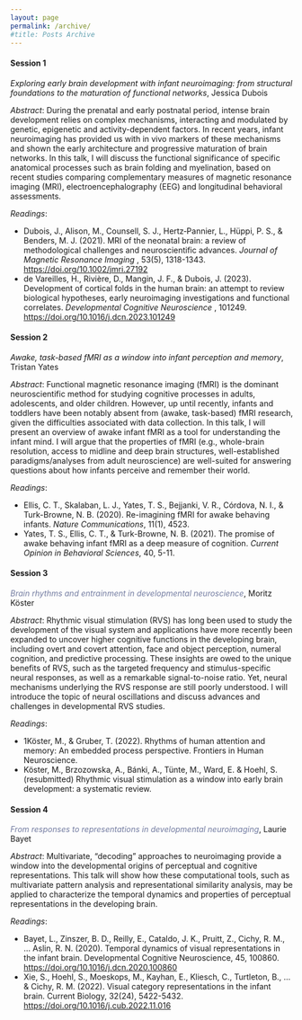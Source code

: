 ```yaml
---
layout: page
permalink: /archive/
#title: Posts Archive
---
```


<h4> Session 1 </h4>

<i> Exploring early brain development with infant neuroimaging: from structural foundations to the maturation of functional networks</i>, Jessica Dubois

<i>Abstract</i>: During the prenatal and early postnatal period, intense brain development relies on complex mechanisms, interacting and modulated by genetic, epigenetic and activity-dependent factors. In recent years, infant neuroimaging has provided us with in vivo markers of these mechanisms and shown the early architecture and progressive maturation of brain networks. In this talk, I will discuss the functional significance of specific anatomical processes such as brain folding and myelination, based on recent studies comparing complementary measures of magnetic resonance imaging (MRI), electroencephalography (EEG) and longitudinal behavioral assessments.

<i>Readings</i>:

<ul class="hyphen-list">
  <li>Dubois, J., Alison, M., Counsell, S. J., Hertz‐Pannier, L., Hüppi, P. S., & Benders, M. J. (2021). MRI of the neonatal brain: a review of methodological challenges and neuroscientific advances. <i>Journal of Magnetic Resonance Imaging </i>, 53(5), 1318-1343. <a href = "https://doi.org/10.1002/jmri.27192">https://doi.org/10.1002/jmri.27192</a></li>
  <li>de Vareilles, H., Rivière, D., Mangin, J. F., & Dubois, J. (2023). Development of cortical folds in the human brain: an attempt to review biological hypotheses, early neuroimaging investigations and functional correlates. <i> Developmental Cognitive Neuroscience </i>, 101249. <a href = "https://doi.org/10.1016/j.dcn.2023.101249">https://doi.org/10.1016/j.dcn.2023.101249</a></li>
</ul>

<h4> Session 2 </h4>

<i> Awake, task-based fMRI as a window into infant perception and memory</i>, Tristan Yates

<i>Abstract</i>: Functional magnetic resonance imaging (fMRI) is the dominant neuroscientific method for studying cognitive processes in adults, adolescents, and older children. However, up until recently, infants and toddlers have been notably absent from (awake, task-based) fMRI research, given the difficulties associated with data collection. In this talk, I will present an overview of awake infant fMRI as a tool for understanding the infant mind. I will argue that the properties of fMRI (e.g., whole-brain resolution, access to midline and deep brain structures, well-established paradigms/analyses from adult neuroscience) are well-suited for answering questions about how infants perceive and remember their world. 

<i>Readings</i>:

<ul class="hyphen-list">
  <li>Ellis, C. T., Skalaban, L. J., Yates, T. S., Bejjanki, V. R., Córdova, N. I., & Turk-Browne, N. B. (2020). Re-imagining fMRI for awake behaving infants. <i>Nature Communications</i>, 11(1), 4523. <a href = ""> </a></li>
  <li>Yates, T. S., Ellis, C. T., & Turk-Browne, N. B. (2021). The promise of awake behaving infant fMRI as a deep measure of cognition. <i>Current Opinion in Behavioral Sciences</i>, 40, 5-11. <a href = ""> </a></li>
</ul>

<h4> Session 3 </h4>

<font color="#737CA1"><i>Brain rhythms and entrainment in developmental neuroscience</i></font>, Moritz Köster

<i>Abstract</i>: Rhythmic visual stimulation (RVS) has long been used to study the development of the visual system and applications have more recently been expanded to uncover higher cognitive functions in the developing brain, including overt and covert attention, face and object perception, numeral cognition, and predictive processing. These insights are owed to the unique benefits of RVS, such as the targeted frequency and stimulus-specific neural responses, as well as a remarkable signal-to-noise ratio. Yet, neural mechanisms underlying the RVS response are still poorly understood. I will introduce the topic of neural oscillations and discuss advances and challenges in developmental RVS studies.

<i>Readings</i>:

<ul class="hyphen-list">
  <li>1Köster, M., & Gruber, T. (2022). Rhythms of human attention and memory: An embedded process perspective. Frontiers in Human Neuroscience. <a href = ""> </a></li>
  <li>Köster, M., Brzozowska, A., Bánki, A., Tünte, M., Ward, E. & Hoehl, S. (resubmitted) Rhythmic visual stimulation as a window into early brain development: a systematic review. <a href = ""> </a></li>
</ul>

<h4> Session 4 </h4>

<font color="#737CA1"><i> From responses to representations in developmental neuroimaging</i></font>, Laurie Bayet

<i>Abstract</i>: Multivariate, “decoding” approaches to neuroimaging provide a window into the developmental origins of perceptual and cognitive representations. This talk will show how these computational tools, such as multivariate pattern analysis and representational similarity analysis, may be applied to characterize the temporal dynamics and properties of perceptual representations in the developing brain.

<i>Readings</i>:

<ul class="hyphen-list">
  <li>Bayet, L., Zinszer, B. D., Reilly, E., Cataldo, J. K., Pruitt, Z., Cichy, R. M., … Aslin, R. N. (2020). Temporal dynamics of visual representations in the infant brain. Developmental Cognitive Neuroscience, 45, 100860.  <a href = "https://doi.org/10.1016/j.dcn.2020.100860">https://doi.org/10.1016/j.dcn.2020.100860</a></li>
  <li>Xie, S., Hoehl, S., Moeskops, M., Kayhan, E., Kliesch, C., Turtleton, B., … & Cichy, R. M. (2022). Visual category representations in the infant brain. Current Biology, 32(24), 5422-5432.  <a href = "https://doi.org/10.1016/j.cub.2022.11.016">https://doi.org/10.1016/j.cub.2022.11.016</a></li>
</ul>





